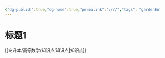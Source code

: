 ```yaml
---
{"dg-publish":true,"dg-home":true,"permalink":"////","tags":["gardenEntry"],"dgPassFrontmatter":true,"noteIcon":""}
---
```



# 标题1
[[专升本/高等数学/知识点/知识点\|知识点]]